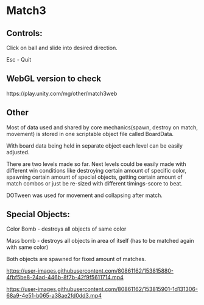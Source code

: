# Match3

<h2>Controls:</h2> 

Click on ball and slide into desired direction.

Esc - Quit

<h2> WebGL version to check </h2>
https://play.unity.com/mg/other/match3web

<h2>Other</h2>
Most of data used and shared by core mechanics(spawn, destroy on match, movement) is stored in one scriptable object file called BoardData.

With board data being held in separate object each level can be easily adjusted.

There are two levels made so far. Next levels could be easily made with different win conditions like destroying certain amount of specific color, spawning certain amount of special objects, getting certain amount of match combos or just be re-sized with different timings-score to beat.


DOTween was used for movement and collapsing after match.



<h2>Special Objects:</h2>
Color Bomb - destroys all objects of same color

Mass bomb - destroys all objects in area of itself (has to be matched again with same color)

Both objects are spawned for fixed amount of matches.






https://user-images.githubusercontent.com/80861162/153815880-4fbf5be8-24ad-446b-8f7b-42f9f5611714.mp4



https://user-images.githubusercontent.com/80861162/153815901-1d131306-68a9-4e51-b065-a38ae2fd0dd3.mp4

